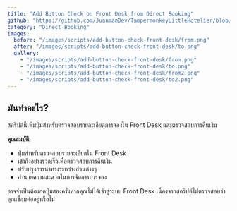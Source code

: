 ```yaml
---
title: "Add Button Check on Front Desk from Direct Booking"
github: "https://github.com/JuanmanDev/TampermonkeyLittleHotelier/blob/main/directBooking/addButtonCheckOnFrontDesk.user.js"
category: "Direct Booking"
images:
  before: "/images/scripts/add-button-check-front-desk/from.png"
  after: "/images/scripts/add-button-check-front-desk/to.png"
  gallery:
    - "/images/scripts/add-button-check-front-desk/from.png"
    - "/images/scripts/add-button-check-front-desk/to.png"
    - "/images/scripts/add-button-check-front-desk/from2.png"
    - "/images/scripts/add-button-check-front-desk/to2.png"
---
```


## มันทำอะไร?

สคริปต์นี้เพิ่มปุ่มสำหรับตรวจสอบรายละเอียดการจองใน Front Desk และตรวจสอบการคืนเงิน

**คุณสมบัติ:**
- ปุ่มสำหรับตรวจสอบรายละเอียดใน Front Desk
- เข้าถึงอย่างรวดเร็วเพื่อตรวจสอบการคืนเงิน
- ปรับปรุงการนำทางระหว่างส่วนต่างๆ
- อำนวยความสะดวกในการจัดการการจอง

อาจจำเป็นต้องกดปุ่มสองครั้งหากคุณไม่ได้เข้าสู่ระบบ Front Desk เนื่องจากสคริปต์ไม่ตรวจสอบว่าคุณเชื่อมต่ออยู่หรือไม่

